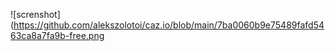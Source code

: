 ![screnshot](https://github.com/alekszolotoi/caz.io/blob/main/7ba0060b9e75489fafd5463ca8a7fa9b-free.png


